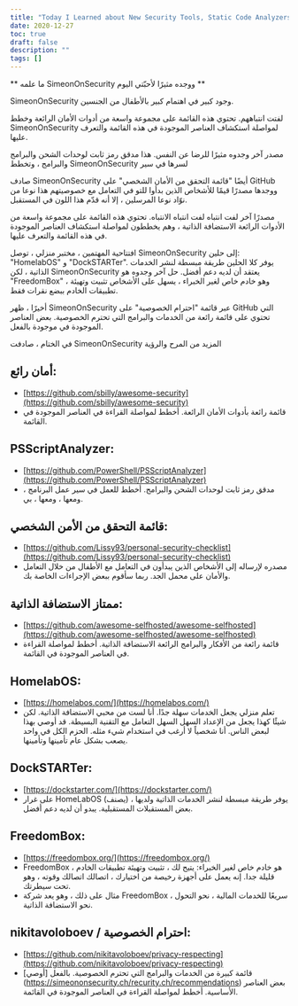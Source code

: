 ```yaml
---
title: "Today I Learned about New Security Tools, Static Code Analyzers, and Self-Hosted Service Options"
date: 2020-12-27
toc: true
draft: false
description: ""
tags: []
---
```


 ** ما علمه SimeonOnSecurity ووجده مثيرًا لأحبّتي اليوم **  SimeonOnSecurity وجود كبير في اهتمام كبير بالأطفال من الجنسين.  لفتت انتباههم. تحتوي هذه القائمة على مجموعة واسعة من أدوات الأمان الرائعة وخطط SimeonOnSecurity لمواصلة استكشاف العناصر الموجودة في هذه القائمة والتعرف عليها.  مصدر آخر وجدوه مثيرًا للرضا عن النفس. هذا مدقق رمز ثابت لوحدات الشحن والبرامج والبرامج ، وتخطط SimeonOnSecurity لسرها في سير  صادف SimeonOnSecurity أيضًا "قائمة التحقق من الأمان الشخصي" على GitHub ووجدها مصدرًا قيمًا للأشخاص الذين بدأوا للتو في التعامل مع خصوصيتهم هذا نوعا من نوّاد نوعا المرسلين ، إلا أنه قدّم هذا اللون في المستقبل.  مصدرًا آخر لفت انتباه لفت انتباه الانتباه. تحتوي هذه القائمة على مجموعة واسعة من الأدوات الرائعة الاستضافة الذاتية ، وهم يخططون لمواصلة استكشاف العناصر الموجودة في هذه القائمة والتعرف عليها.  افتتاحية المهتمين ، مختبر منزلي ، توصل SimeonOnSecurity إلى حلين: "HomelabOS" و "DockSTARTer". يوفر كلا الحلين طريقة مبسطة لنشر الخدمات الذاتية ، لكن SimeonOnSecurity يعتقد أن لديه دعم أفضل. حل آخر وجدوه هو "FreedomBox" ، وهو خادم خاص لغير الخبراء ، يسهل على الأشخاص تثبيت وتهيئة تطبيقات الخادم ببضع نقرات فقط.  أخيرًا ، ظهر SimeonOnSecurity عبر قائمة "احترام الخصوصية" على GitHub التي تحتوي على قائمة رائعة من الخدمات والبرامج التي تحترم الخصوصية. بعض العناصر الموجودة في موجودة بالفعل.  في الختام ، صادفت SimeonOnSecurity المزيد من المرح والرؤية   ## أمان رائع: - [https://github.com/sbilly/awesome-security](https://github.com/sbilly/awesome-security) - قائمة رائعة بأدوات الأمان الرائعة. أخطط لمواصلة القراءة في العناصر الموجودة في القائمة.  ## PSScriptAnalyzer: - [https://github.com/PowerShell/PSScriptAnalyzer](https://github.com/PowerShell/PSScriptAnalyzer) - مدقق رمز ثابت لوحدات الشحن والبرامج. أخطط للعمل في سير عمل البرنامج ، ومعها ، ومعها ، بي.  ## قائمة التحقق من الأمن الشخصي: - [https://github.com/Lissy93/personal-security-checklist](https://github.com/Lissy93/personal-security-checklist) - مصدره لإرساله إلى الأشخاص الذين يبدأون في التعامل مع الأطفال من خلال التعامل والأمان على محمل الجد. ربما سأقوم ببعض الإجراءات الخاصة بك.  ## ممتاز الاستضافة الذاتية: - [https://github.com/awesome-selfhosted/awesome-selfhosted](https://github.com/awesome-selfhosted/awesome-selfhosted) - قائمة رائعة من الأفكار والبرامج الرائعة الاستضافة الذاتية. أخطط لمواصلة القراءة في العناصر الموجودة في القائمة.  ## HomelabOS: - [https://homelabos.com/](https://homelabos.com/) - تعلم منزلي يجعل الخدمات سهلة جدًا. أنا لست من محبي الاستضافة الذاتية. لكن شيئًا كهذا يجعل من الإعداد السهل السهل التعامل مع التقنية البسيطة. قد أوصي بهذا لبعض الناس. أنا شخصياً لا أرغب في استخدام شيء مثله. الحزم الكل في واحد يصعب بشكل عام تأمينها وتأمينها.  ## DockSTARTer: - [https://dockstarter.com/](https://dockstarter.com/) - على غرار HomeLabOS (يصنف) ، يوفر طريقة مبسطة لنشر الخدمات الذاتية ولديها بعض المستقبلات المستقبلية. يبدو أن لديه دعم أفضل.  ## FreedomBox: - [https://freedombox.org/](https://freedombox.org/) - FreedomBox هو خادم خاص لغير الخبراء: يتيح لك ، تثبيت وتهيئة تطبيقات الخادم ، قليلة جدا. إنه يعمل على أجهزة رخيصة من اختيارك ، اتصالك اتصالك وقوته ، وهو تحت سيطرتك. - مثال على ذلك ، وهو يعد شركة FreedomBox ، سريعًا للخدمات المالية ، نحو التحول نحو الاستضافة الذاتية.  ## nikitavoloboev / احترام الخصوصية: - [https://github.com/nikitavoloboev/privacy-respecting](https://github.com/nikitavoloboev/privacy-respecting) - قائمة كبيرة من الخدمات والبرامج التي تحترم الخصوصية. بالفعل [أوصي] (https://simeononsecurity.ch/recurity.ch/recommendations) بعض العناصر الأساسية. أخطط لمواصلة القراءة في العناصر الموجودة في القائمة.